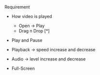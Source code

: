 Requirement

* How video is played
    * Open -> Play
    * Drag n Drop [*]

* Play and Pause
* Playback -> speed increase and decrease
* Audio -> level increase and decrease
* Full-Screen